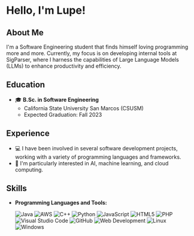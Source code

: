 # Hello, I'm Lupe! 

## About Me

I'm a Software Engineering student that finds himself loving programming more and more. Currently, my focus is on developing internal tools at SigParser, where I harness the capabilities of Large Language Models (LLMs) to enhance productivity and efficiency.

## Education

- 🎓 **B.Sc. in Software Engineering**
  - California State University San Marcos (CSUSM)
  - Expected Graduation: Fall 2023

## Experience

- 💻 I have been involved in several software development projects, working with a variety of programming languages and frameworks.
- 🤖 I'm particularly interested in AI, machine learning, and cloud computing.

## Skills

- **Programming Languages and Tools:**

  ![Java](https://img.shields.io/badge/Code-Java-2bbc8a)
  ![AWS](https://img.shields.io/badge/Cloud-AWS-2bbc8a)
  ![C++](https://img.shields.io/badge/Code-C++-2bbc8a)
  ![Python](https://img.shields.io/badge/Code-Python-2bbc8a)
  ![JavaScript](https://img.shields.io/badge/Code-JavaScript-2bbc8a)
  ![HTML5](https://img.shields.io/badge/Code-HTML5-2bbc8a)
  ![PHP](https://img.shields.io/badge/Code-PHP-2bbc8a)
  ![Visual Studio Code](https://img.shields.io/badge/Editor-Visual_Studio_Code-2bbc8a)
  ![GitHub](https://img.shields.io/badge/Tools-GitHub-2bbc8a)
  ![Web Development](https://img.shields.io/badge/Platform-Web-2bbc8a)
  ![Linux](https://img.shields.io/badge/OS-Linux-2bbc8a)
  ![Windows](https://img.shields.io/badge/OS-Windows-2bbc8a)
 
